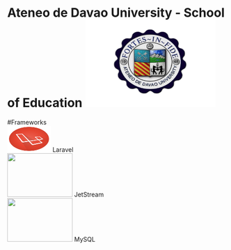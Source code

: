 # Ateneo de Davao University - School of Education <img src="https://github.com/DcBBlvr21/itelective3-web/blob/main/AdDU%20Logo.png" width=300 height=200>
#Frameworks <br>
<img src="https://github.com/DcBBlvr21/itelective3-web/blob/main/Laravel%20Logo.png" width= 100 height=60> Laravel <br>
<img src="" width=150 height=100> JetStream <br>
<img src="" width=150 height=100> MySQL
